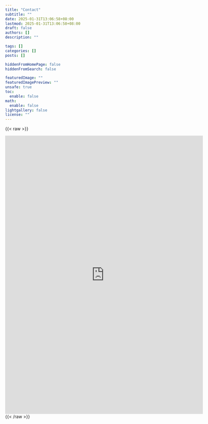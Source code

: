 ```yaml
---
title: "Contact"
subtitle: ""
date: 2025-01-31T13:06:58+08:00
lastmod: 2025-01-31T13:06:58+08:00
draft: false
authors: []
description: ""

tags: []
categories: []
posts: []

hiddenFromHomePage: false
hiddenFromSearch: false

featuredImage: ""
featuredImagePreview: ""
unsafe: true
toc:
  enable: false
math:
  enable: false
lightgallery: false
license: ""
---
```



{{< raw >}}
<iframe style="display:block; margin: 0 auto;" src="https://docs.google.com/forms/d/e/1FAIpQLScxcwXEmiiYZukVZ7tCAwsH-EJ280dKhHbLSdG8JI__UM5G6A/viewform?embedded=true" width="640" height="900" frameborder="0" marginheight="0" marginwidth="0">Loading…</iframe>
{{< /raw >}}